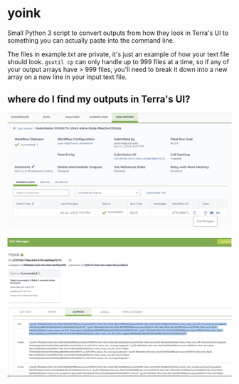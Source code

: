 # yoink
 Small Python 3 script to convert outputs from how they look in Terra's UI to something you can actually paste into the command line.

 The files in example.txt are private, it's just an example of how your text file should look. `gsutil cp` can only handle up to 999 files at a time, so if any of your output arrays have > 999 files, you'll need to break it down into a new array on a new line in your input text file.

## where do I find my outputs in Terra's UI?

![screenshot of job history page on terra with mouse hovering over job manager link](./terra_job_history.png)

![screenshot of job manager on terra with an array of outputs highlighted](./terra_job_manager.png)